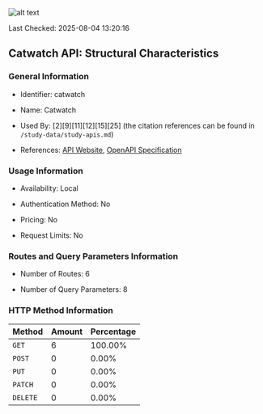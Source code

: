 ![alt text](https://img.shields.io/badge/OpenAPI_Specification-Valid-brightgreen.svg)

Last Checked: 2025-08-04 13:20:16

## Catwatch API: Structural Characteristics

### General Information

- Identifier: catwatch

- Name: Catwatch

- Used By: [2][9][11][12][15][25] (the citation references can be found in `/study-data/study-apis.md`)

- References: [API Website](https://github.com/zalando-incubator/catwatch), [OpenAPI Specification](https://github.com/WebFuzzing/EMB/blob/master/openapi-swagger/catwatch.json)

### Usage Information

- Availability: Local

- Authentication Method: No

- Pricing: No

- Request Limits: No

### Routes and Query Parameters Information

- Number of Routes: 6

- Number of Query Parameters: 8

### HTTP Method Information

| Method | Amount | Percentage |
|--------|--------|------------|
| `GET` | 6 | 100.00% |
| `POST` | 0 | 0.00% |
| `PUT` | 0 | 0.00% |
| `PATCH` | 0 | 0.00% |
| `DELETE` | 0 | 0.00% |
